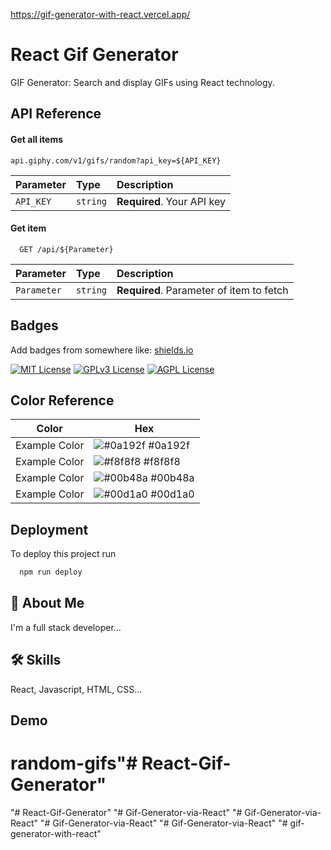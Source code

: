 https://gif-generator-with-react.vercel.app/


# React Gif Generator

 GIF Generator: Search and display GIFs using React technology.


## API Reference

#### Get all items

```https://
api.giphy.com/v1/gifs/random?api_key=${API_KEY}
```

| Parameter | Type     | Description                |
| :-------- | :------- | :------------------------- |
| `API_KEY` | `string` | **Required**. Your API key |

#### Get item

```http
  GET /api/${Parameter}
```

| Parameter | Type     | Description                       |
| :-------- | :------- | :-------------------------------- |
| `Parameter`      | `string` | **Required**. Parameter of item to fetch |




## Badges

Add badges from somewhere like: [shields.io](https://shields.io/)

[![MIT License](https://img.shields.io/badge/License-MIT-green.svg)](https://choosealicense.com/licenses/mit/)
[![GPLv3 License](https://img.shields.io/badge/License-GPL%20v3-yellow.svg)](https://opensource.org/licenses/)
[![AGPL License](https://img.shields.io/badge/license-AGPL-blue.svg)](http://www.gnu.org/licenses/agpl-3.0)

## Color Reference

| Color             | Hex                                                                |
| ----------------- | ------------------------------------------------------------------ |
| Example Color | ![#0a192f](https://via.placeholder.com/10/0a192f?text=+) #0a192f |
| Example Color | ![#f8f8f8](https://via.placeholder.com/10/f8f8f8?text=+) #f8f8f8 |
| Example Color | ![#00b48a](https://via.placeholder.com/10/00b48a?text=+) #00b48a |
| Example Color | ![#00d1a0](https://via.placeholder.com/10/00b48a?text=+) #00d1a0 |


## Deployment

To deploy this project run

```bash
  npm run deploy
```


## 🚀 About Me
I'm a full stack developer...


## 🛠 Skills
React, Javascript, HTML, CSS...


## Demo















# random-gifs"# React-Gif-Generator" 
"# React-Gif-Generator" 
"# Gif-Generator-via-React" 
"# Gif-Generator-via-React" 
"# Gif-Generator-via-React" 
"# Gif-Generator-via-React" 
"# gif-generator-with-react" 
